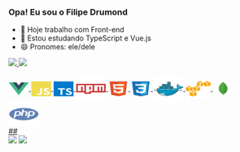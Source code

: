 ### Opa! Eu sou o Filipe Drumond
- 🔭 Hoje trabalho com Front-end
- 🌱 Estou estudando TypeScript e Vue.js
- 😄 Pronomes: ele/dele

<div align="left">
  <a href="https://github.com/filipedrumond">
  <img height="180em" src="https://github-readme-stats.vercel.app/api?username=filipedrumond&show_icons=true&include_all_commits=true&count_private=true&theme=synthwave"/>
  <img height="180em" src="https://github-readme-stats.vercel.app/api/top-langs/?username=filipedrumond&layout=compact&langs_count=7&theme=synthwave"/>
</div>
<div style="display: inline_block"><br>
  <img align="center" alt="Fil-VUEjs" height="30" width="40" src="https://raw.githubusercontent.com/devicons/devicon/master/icons/vuejs/vuejs-original.svg">  
  <img align="center" alt="Fil-Js" height="30" width="40" src="https://raw.githubusercontent.com/devicons/devicon/master/icons/javascript/javascript-plain.svg">
  <img align="center" alt="Fil-Ts" height="30" width="40" src="https://raw.githubusercontent.com/devicons/devicon/master/icons/typescript/typescript-plain.svg">
  <img align="center" alt="Fil-NPM" height="50" width="60" src="https://raw.githubusercontent.com/devicons/devicon/master/icons/npm/npm-original-wordmark.svg">   
  <img align="center" alt="Fil-HTML" height="30" width="40" src="https://raw.githubusercontent.com/devicons/devicon/master/icons/html5/html5-original.svg">
  <img align="center" alt="Fil-CSS" height="30" width="40" src="https://raw.githubusercontent.com/devicons/devicon/master/icons/css3/css3-original.svg">
  <img align="center" alt="Fil-DOCKER" height="50" width="60" src="https://raw.githubusercontent.com/devicons/devicon/master/icons/docker/docker-original.svg">
  <img align="center" alt="Fil-AWS" height="40" width="50" src="https://raw.githubusercontent.com/devicons/devicon/master/icons/amazonwebservices/amazonwebservices-original.svg">
  <img align="center" alt="Fil-MongoDB" height="30" width="40" src="https://raw.githubusercontent.com/devicons/devicon/master/icons/mongodb/mongodb-original.svg"> 
  <img align="center" alt="Fil-PHP" height="50" width="60" src="https://raw.githubusercontent.com/devicons/devicon/master/icons/php/php-plain.svg">   
</div>
##
<div> 
  <a href = "mailto:filipe.dp@outlook.com"><img src="https://img.shields.io/badge/-Gmail-%23333?style=for-the-badge&logo=gmail&logoColor=white" target="_blank"></a>
  <a href="https://www.linkedin.com/in/filipe-d-962007116" target="_blank"><img src="https://img.shields.io/badge/-LinkedIn-%230077B5?style=for-the-badge&logo=linkedin&logoColor=white" target="_blank"></a>  
</div>
